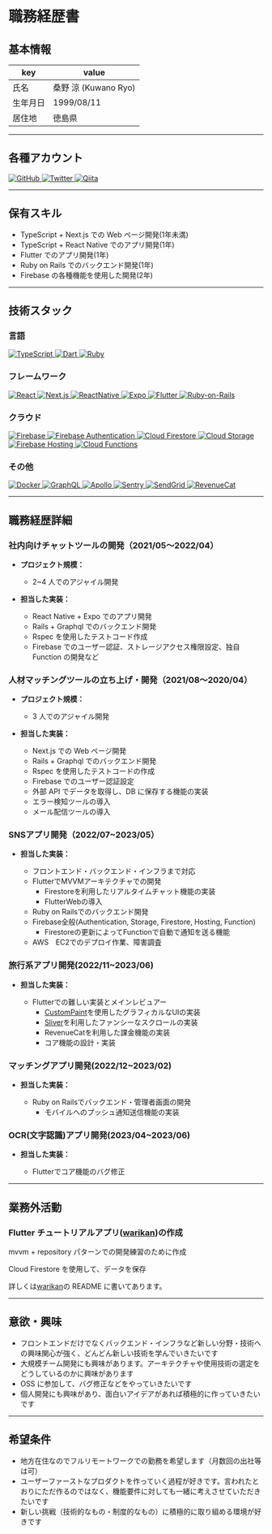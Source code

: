 # 職務経歴書

## 基本情報

| key      | value                |
| -------- | -------------------- |
| 氏名     | 桑野 涼 (Kuwano Ryo) |
| 生年月日 | 1999/08/11           |
| 居住地   | 徳島県               |

---

## 各種アカウント

<p>
  <a href="https://github.com/RYO1223" >
    <img alt="GitHub" src="https://img.shields.io/badge/kuwanoryo-181717.svg?&style=flat&logo=github&logoColor=white" />
  </a>
  <a href="https://twitter.com/RYO59804624" >
    <img alt="Twitter" src="https://img.shields.io/badge/@RYO59804624-1DA1F2.svg?&style=flat&logo=twitter&logoColor=white" />
  </a>
  <a href="https://qiita.com/RYO1223" >
    <img alt="Qiita" src="https://img.shields.io/badge/RYO1223-55C500.svg?&style=flat&logo=qiita&logoColor=white" />
  </a>
</p>

---

## 保有スキル

- TypeScript + Next.js での Web ページ開発(1年未満)
- TypeScript + React Native でのアプリ開発(1年)
- Flutter でのアプリ開発(1年)
- Ruby on Rails でのバックエンド開発(1年)
- Firebase の各種機能を使用した開発(2年)

---

## 技術スタック

### 言語

<p>
  <a href="https://www.typescriptlang.org/" >
    <img alt="TypeScript" src="https://img.shields.io/badge/TypeScript-3178C6?style=flat&logo=typescript&logoColor=white" />
  </a>
  <a href="https://dart.dev/" >
    <img alt="Dart" src="https://img.shields.io/badge/Dart-0175c2?style=flat&logo=dart&logoColor=white" />
  </a>
  <a href="https://www.ruby-lang.org/ja/" >
    <img alt="Ruby" src="https://img.shields.io/badge/Ruby-CC342D?style=flat&logo=Ruby&logoColor=white" />
  </a>
</p>

### フレームワーク

<p>
  <a href="https://ja.reactjs.org/" >
    <img alt="React" src="https://img.shields.io/badge/React-61DAFB?style=flat&logo=react&logoColor=white" />
  </a>
  <a href="https://nextjs.org/" >
    <img alt="Next.js" src="https://img.shields.io/badge/Next.js-000000?style=flat&logo=nextdotjs&logoColor=white" />
  </a>
  <a href="https://reactnative.dev/" >
    <img alt="ReactNative" src="https://img.shields.io/badge/React_Native-61DAFB?style=flat&logo=react&logoColor=white" />
  </a>
  <a href="https://docs.expo.dev/" >
    <img alt="Expo" src="https://img.shields.io/badge/Expo-000020?style=flat&logo=expo&logoColor=white" />
  </a>
  <a href="https://flutter.dev/" >
    <img alt="Flutter" src="https://img.shields.io/badge/Flutter-02569B?style=flat&logo=flutter&logoColor=white" />
  </a>
  <a href="https://rubyonrails.org/" >
    <img alt="Ruby-on-Rails" src="https://img.shields.io/badge/Ruby_on_Rails-CC0000?style=flat&logo=Ruby-on-Rails&logoColor=white" />
  </a>
</p>

### クラウド

<p>
  <a href="https://firebase.google.com/" >
    <img alt="Firebase" src="https://img.shields.io/badge/Firebase-FFCA28?style=flat&logo=Firebase&logoColor=white" />
  </a>
  <a href="https://firebase.google.com/docs/auth?hl=ja" >
    <img alt="Firebase Authentication" src="https://img.shields.io/badge/Authentication-FFCA28?style=flat&logoColor=white" />
  </a>
  <a href="https://firebase.google.com/docs/firestore?hl=ja" >
    <img alt="Cloud Firestore" src="https://img.shields.io/badge/Cloud_Firestore-FFCA28?style=flat&logoColor=white" />
  </a>
  <a href="https://firebase.google.com/docs/storage?hl=ja" >
    <img alt="Cloud Storage" src="https://img.shields.io/badge/Cloud_Storage-FFCA28?style=flat&logoColor=white" />
  </a>
  <a href="https://firebase.google.com/docs/hosting?hl=ja" >
    <img alt="Firebase Hosting" src="https://img.shields.io/badge/Firebase_Hosting-FFCA28?style=flat&logoColor=white" />
  </a>
  <a href="https://firebase.google.com/docs/functions?hl=ja" >
    <img alt="Cloud Functions" src="https://img.shields.io/badge/Cloud_Functions-FFCA28?style=flat&logoColor=white" />
  </a>
</p>

### その他

<p>
  <a href="https://www.docker.com/" >
    <img alt="Docker" src="https://img.shields.io/badge/Docker-46a2f1?style=flat&logo=docker&logoColor=white" />
  </a>
  <a href="https://graphql.org/" >
    <img alt="GraphQL" src="https://img.shields.io/badge/GraphQL-E10098?style=flat&logo=graphql&logoColor=white" />
  </a>
  <a href="https://www.apollographql.com/" >
    <img alt="Apollo" src="https://img.shields.io/badge/Apollo%20GraphQL-311C87?style=flat&logo=apollo-graphql&logoColor=white" />
  </a>
  <a href="https://sentry.io/welcome/" >
    <img alt="Sentry" src="https://img.shields.io/badge/Sentry-362d59?style=flat&logo=sentry&logoColor=white" />
  </a>
  <a href="https://sendgrid.kke.co.jp/" >
    <img alt="SendGrid" src="https://img.shields.io/badge/SendGrid-white?style=flat" />
  </a>
  <a href="https://www.revenuecat.com/" >
    <img alt="RevenueCat" src="https://img.shields.io/badge/RevenueCat-F25A5A?style=flat&logo=revenue-cat&logoColor=white" />
  </a>
</p>

---

## 職務経歴詳細

### 社内向けチャットツールの開発（2021/05〜2022/04）

- **プロジェクト規模：**

  - 2~4 人でのアジャイル開発

- **担当した実装：**

  - React Native + Expo でのアプリ開発
  - Rails + Graphql でのバックエンド開発
  - Rspec を使用したテストコード作成
  - Firebase でのユーザー認証、ストレージアクセス権限設定、独自 Function の開発など

### 人材マッチングツールの立ち上げ・開発（2021/08〜2020/04）

- **プロジェクト規模：**

  - 3 人でのアジャイル開発

- **担当した実装：**

  - Next.js での Web ページ開発
  - Rails + Graphql でのバックエンド開発
  - Rspec を使用したテストコードの作成
  - Firebase でのユーザー認証設定
  - 外部 API でデータを取得し、DB に保存する機能の実装
  - エラー検知ツールの導入
  - メール配信ツールの導入
 
### SNSアプリ開発（2022/07~2023/05）

- **担当した実装：**

  - フロントエンド・バックエンド・インフラまで対応
  - FlutterでMVVMアーキテクチャでの開発
    - Firestoreを利用したリアルタイムチャット機能の実装
    - FlutterWebの導入
  - Ruby on Railsでのバックエンド開発
  - Firebase全般(Authentication, Storage, Firestore, Hosting, Function)
    - Firestoreの更新によってFunctionで自動で通知を送る機能
  - AWS　EC2でのデプロイ作業、障害調査
 
### 旅行系アプリ開発(2022/11~2023/06)

- **担当した実装：**

  - Flutterでの難しい実装とメインレビュアー
    - [CustomPaint](https://api.flutter.dev/flutter/widgets/CustomPaint-class.html)を使用したグラフィカルなUIの実装
    - [Sliver](https://docs.flutter.dev/ui/advanced/slivers)を利用したファンシーなスクロールの実装
    - RevenueCatを利用した課金機能の実装
    - コア機能の設計・実装

### マッチングアプリ開発(2022/12~2023/02)

- **担当した実装：**

  - Ruby on Railsでバックエンド・管理者画面の開発
    - モバイルへのプッシュ通知送信機能の実装
  
### OCR(文字認識)アプリ開発(2023/04~2023/06)

- **担当した実装：**

  - Flutterでコア機能のバグ修正

---

## 業務外活動

### Flutter チュートリアルアプリ([warikan](https://github.com/RYO1223/warikan))の作成

mvvm + repository パターンでの開発練習のために作成

Cloud Firestore を使用して、データを保存

詳しくは[warikan](https://github.com/RYO1223/warikan)の README に書いてあります。

---

## 意欲・興味

- フロントエンドだけでなくバックエンド・インフラなど新しい分野・技術への興味関心が強く、どんどん新しい技術を学んでいきたいです
- 大規模チーム開発にも興味があります。アーキテクチャや使用技術の選定をどうしているのかに興味があります
- OSS に参加して、バグ修正などをやっていきたいです
- 個人開発にも興味があり、面白いアイデアがあれば積極的に作っていきたいです

---

## 希望条件

- 地方在住なのでフルリモートワークでの勤務を希望します（月数回の出社等は可）
- ユーザーファーストなプロダクトを作っていく過程が好きです。言われたとおりにただ作るのではなく、機能要件に対しても一緒に考えさせていただきたいです
- 新しい挑戦（技術的なもの・制度的なもの）に積極的に取り組める環境が好きです
